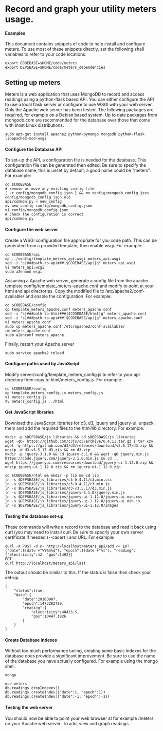 # Record and graph your utility meters usage.

#### Examples
This document contains snippets of code to help install and configure
meters.  To use most of these snippets directly, set the following
shell variables to refer to your code locations.
```
export CODEBASE=$HOME/code/meters
export DEPSBASE=$HOME/code/meters_dependencies
```



## Setting up meters
Meters is a web application that uses MongoDB to record and access
readings using a python-flask based API. You can either configure the
API to use a local flask server or configure to use WSGI with your web
server. Only the Apache web server has been tested.  The following
packages are required, for example on a Debian based system. Up to date
packages from mongodb.com are recommended for the database over those
that come with most Linux distributions.
```
sudo apt-get install apache2 python-pymongo mongodb python-flask libapache2-mod-wsgi
```

#### Configure the Database API
To set-up the API, a configuration file is needed for the database.
This configuration file can be generated then edited. Be sure to specify
the database name, this is unset by default; a good name could be
"meters".  For example:
```
cd $CODEBASE
# remove or move any existing config file
[ -r config/mongodb_config.json ] && mv config/mongodb_config.json config/mongodb_config.json.old
api/common.py > new_config
mv new_config config/mongodb_config.json
vi config/mongodb_config.json
# check the configuration is correct
api/common.py
```

#### Configure the web server
Create a WSGI configuration file appropriate for you code path.  This
can be generated from a provided template, then enable wsgi.
For example:
```
cd $CODEBASE/api
cp ../config/template_meters_api.wsgi meters_api.wsgi
sed -i "s|###path-to-api###|$CODEBASE/api|g" meters_api.wsgi
vi meters_api.wsgi
sudo a2enmod wsgi
```

Assuming a Apache web server, generate a config file from the apache
template config/template_meters-apache.conf and modify to point at your
html and api directories.  Copy the modified file to
/etc/apache2/conf-available/ and enable the configuration. For example:
```
cd $CODEBASE/config
cp template_meters_apache.conf meters_apache.conf
sed -i "s|###path-to-html###|$CODEBASE/html|g" meters_apache.conf
sed -i "s|###path-to-api###|$CODEBASE/api|g" meters_apache.conf
vi meters_apache.conf
sudo cp meters_apache.conf /etc/apache2/conf-available/
rm meters_apache.conf
sudo a2enconf meters_apache
```
Finally, restart your Apache server
```
sudo service apache2 reload
```

#### Configure paths used by JavaScript
Modify server/config/template_meters_config.js to refer to your api
directory then copy to html/meters_config.js. For example:
```
cd $CODEBASE/config
cp template_meters_config.js meters_config.js
vi meters_config.js
mv meters_config.js ../html
```

#### Get JavaScript libraries
Download the JavaScript libraries for c3, d3, jquery and jquery-ui,
unpack them and add the required files to the html/lib directory. For
example:
```
mkdir -p $DEPSBASE/js_libraries && cd $DEPSBASE/js_libraries
wget -qO- https://github.com/c3js/c3/archive/0.4.11.tar.gz | tar xzv
wget -q https://github.com/d3/d3/releases/download/v3.5.17/d3.zip && unzip -d d3-v3.5.17 d3.zip && rm d3.zip
mkdir -p jquery-3.1.0 && cd jquery-3.1.0 && wget -qO jquery.min.js https://code.jquery.com/jquery-3.1.0.min.js && cd ..
wget https://jqueryui.com/resources/download/jquery-ui-1.12.0.zip && unzip jquery-ui-1.12.0.zip && rm jquery-ui-1.12.0.zip

cd $CODEBASE/html && mkdir -p lib && cd lib
ln -s $DEPSBASE/js_libraries/c3-0.4.11/c3.min.css
ln -s $DEPSBASE/js_libraries/c3-0.4.11/c3.min.js
ln -s $DEPSBASE/js_libraries/d3-v3.5.17/d3.min.js
ln -s $DEPSBASE/js_libraries/jquery-3.1.0/jquery.min.js
ln -s $DEPSBASE/js_libraries/jquery-ui-1.12.0/jquery-ui.min.css
ln -s $DEPSBASE/js_libraries/jquery-ui-1.12.0/jquery-ui.min.js
ln -s $DEPSBASE/js_libraries/jquery-ui-1.12.0/images
```

#### Testing the database set-up
These commands will write a record to the database and read it back
using curl (you may need to install curl. Be sure to specify your own
server certificate if needed (--cacert <file>) and URL. For example:
```
curl -X POST -d @- http://localhost/meters_api/add << EOT
{"date":$(date +"%Y%m%d"), "epoch":$(date +"%s"), "reading":{"electricity":42, "gas":1492}}
EOT
curl http://localhost/meters_api/last
```
The output should be similar to this. If the status is false then check
your set-up.
```
{
    "status":true,
    "data":{
        "date":20160907,
        "epoch":1473282720,
        "reading":{
            "electricity":48433.5,
            "gas":10447.1926
        }
    }
}
```

#### Create Database Indexes
Without too much performance tuning, creating some basic indexes for the
database does provide a significant improvement.  Be sure to use the
name of the database you have actually configured.  For example using
the mongo shell:
```
mongo

use meters
db.readings.dropIndexes()
db.readings.createIndex({"date":1, "epoch":1})
db.readings.createIndex({"date":-1, "epoch":-1})
```

#### Testing the web server
You should now be able to point your web browser at for example
/meters on your Apache web server. To add, view and graph readings. 
